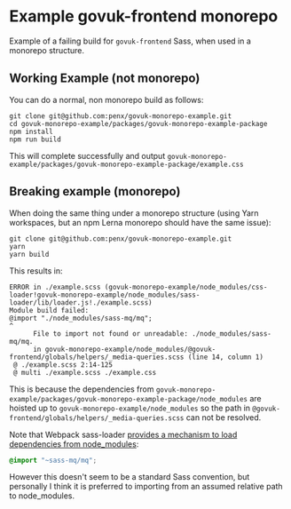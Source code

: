 # Example govuk-frontend monorepo

Example of a failing build for `govuk-frontend` Sass, when used in a monorepo structure.

## Working Example (not monorepo)

You can do a normal, non monorepo build as follows:

```
git clone git@github.com:penx/govuk-monorepo-example.git
cd govuk-monorepo-example/packages/govuk-monorepo-example-package
npm install
npm run build
```

This will complete successfully and output `govuk-monorepo-example/packages/govuk-monorepo-example-package/example.css`

## Breaking example (monorepo)

When doing the same thing under a monorepo structure (using Yarn workspaces, but an npm Lerna monorepo should have the same issue):

```
git clone git@github.com:penx/govuk-monorepo-example.git
yarn
yarn build
```

This results in:

```
ERROR in ./example.scss (govuk-monorepo-example/node_modules/css-loader!govuk-monorepo-example/node_modules/sass-loader/lib/loader.js!./example.scss)
Module build failed:
@import "./node_modules/sass-mq/mq";
^
      File to import not found or unreadable: ./node_modules/sass-mq/mq.
      in govuk-monorepo-example/node_modules/@govuk-frontend/globals/helpers/_media-queries.scss (line 14, column 1)
 @ ./example.scss 2:14-125
 @ multi ./example.scss ./example.css
 ```

This is because the dependencies from `govuk-monorepo-example/packages/govuk-monorepo-example-package/node_modules` are hoisted up to `govuk-monorepo-example/node_modules` so the path in `@govuk-frontend/globals/helpers/_media-queries.scss` can not be resolved.

Note that Webpack sass-loader [provides a mechanism to load dependencies from node_modules](https://github.com/webpack-contrib/sass-loader#imports):

```scss
@import "~sass-mq/mq";
```

However this doesn't seem to be a standard Sass convention, but personally I think it is preferred to importing from an assumed relative path to node_modules.
